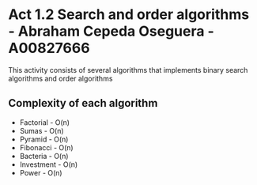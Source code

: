 # Act 1.2 Search and order algorithms - Abraham Cepeda Oseguera - A00827666
This activity consists of several algorithms that implements binary search algorithms and order algorithms

## Complexity of each algorithm
* Factorial   - O(n)
* Sumas       - O(n)
* Pyramid     - O(n)
* Fibonacci   - O(n)
* Bacteria    - O(n)
* Investment  - O(n)
* Power       - O(n)